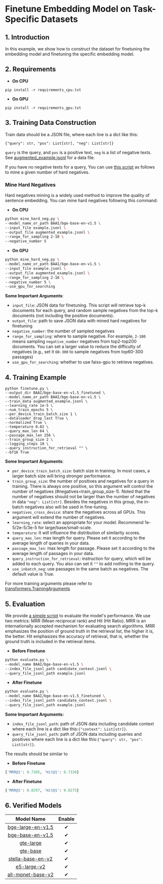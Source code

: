 # Finetune Embedding Model on Task-Specific Datasets

## 1. Introduction
In this example, we show how to construct the dataset for finetuning the embedding model and finetuning the specific embedding model.

## 2. Requirements
* **On CPU**
```
pip install -r requirements_cpu.txt
```

* **On GPU**
```
pip install -r requirements_gpu.txt
```
 

## 3. Training Data Construction
Train data should be a JSON file, where each line is a dict like this:

```
{"query": str, "pos": List[str], "neg": List[str]}
```

`query` is the query, and `pos` is a positive text, `neg` is a list of negative texts.
See [augmented_example.jsonl](https://github.com/intel/intel-extension-for-transformers/blob/master/intel_extension_for_transformers/neural_chat/tools/embedding_finetune/augmented_example.jsonl) for a data file.

If you have no negative texts for a query, You can use [this script](https://github.com/intel/intel-extension-for-transformers/blob/master/intel_extension_for_transformers/neural_chat/tools/embedding_finetune/mine_hard_neg.py) as follows to mine a given number of hard negatives.

### Mine Hard Negatives

Hard negatives mining is a widely used method to improve the quality of sentence embedding. 
You can mine hard negatives following this command:
* **On CPU**
```bash
python mine_hard_neg.py \
--model_name_or_path BAAI/bge-base-en-v1.5 \
--input_file example.jsonl \
--output_file augmented_example.jsonl \
--range_for_sampling 2-10 \
--negative_number 5
```
* **On GPU**
```bash
python mine_hard_neg.py \
--model_name_or_path BAAI/bge-base-en-v1.5 \
--input_file example.jsonl \
--output_file augmented_example.jsonl \
--range_for_sampling 2-10 \
--negative_number 5 \
--use_gpu_for_searching 
```

**Some Important Arguments**:
- `input_file`: JSON data for finetuning. This script will retrieve top-k documents for each query, 
and random sample negatives from the top-k documents (not including the positive documents).
- `output_file`: path to save JSON data with mined hard negatives for finetuning
- `negative_number`: the number of sampled negatives 
- `range_for_sampling`: where to sample negative. For example, `2-100` means sampling `negative_number` negatives from top2-top200 documents. You can set a larger value to reduce the difficulty of negatives (e.g., set it `60-300` to sample negatives from top60-300 passages)
- `use_gpu_for_searching`: whether to use faiss-gpu to retrieve negatives.


## 4. Training Example
```
python finetune.py \
--output_dir BAAI/bge-base-en-v1.5_finetuned \
--model_name_or_path BAAI/bge-base-en-v1.5 \
--train_data augmented_example.jsonl \
--learning_rate 1e-5 \
--num_train_epochs 5 \
--per_device_train_batch_size 1 \
--dataloader_drop_last True \
--normalized True \
--temperature 0.02 \
--query_max_len 64 \
--passage_max_len 256 \
--train_group_size 2 \
--logging_steps 10 \
--query_instruction_for_retrieval "" \
--bf16 True
```

**Some Important Arguments**:
- `per_device_train_batch_size`: batch size in training. In most cases, a larger batch size will bring stronger performance. 
- `train_group_size`: the number of positives and negatives for a query in training.
There is always one positive, so this argument will control the number of negatives (#negatives=train_group_size-1).
Noted that the number of negatives should not be larger than the number of negatives in data `"neg": List[str]`.
Besides the negatives in this group, the in-batch negatives also will be used in fine-tuning.
- `negatives_cross_device`: share the negatives across all GPUs. This argument will extend the number of negatives.
- `learning_rate`: select an appropriate for your model. Recommend 1e-5/2e-5/3e-5 for large/base/small-scale. 
- `temperature`: It will influence the distribution of similarity scores.
- `query_max_len`: max length for query. Please set it according to the average length of queries in your data.
- `passage_max_len`: max length for passage. Please set it according to the average length of passages in your data.
- `query_instruction_for_retrieval`: instruction for query, which will be added to each query. You also can set it `""` to add nothing to the query.
- `use_inbatch_neg`: use passages in the same batch as negatives. The default value is True. 

For more training arguments please refer to [transformers.TrainingArguments](https://huggingface.co/docs/transformers/main_classes/trainer#transformers.TrainingArguments)


## 5. Evaluation
We provide [a simple script](https://github.com/intel/intel-extension-for-transformers/blob/master/intel_extension_for_transformers/neural_chat/tools/embedding_finetune/evaluate.py) to evaluate the model's performance. We use two metrics: MRR (Mean reciprocal rank) and Hit (Hit Ratio). MRR is an internationally accepted mechanism for evaluating search algorithms. MRR emphasizes the position of ground truth in the retrieval list, the higher it is, the better. Hit emphasizes the accuracy of retrieval, that is, whether the ground truth is included in the retrieval items.

* **Before Finetune**
```bash
python evaluate.py \
--model_name BAAI/bge-base-en-v1.5 \
--index_file_jsonl_path candidate_context.jsonl \
--query_file_jsonl_path example.jsonl
```
* **After Finetune**
```bash
python evaluate.py \
--model_name BAAI/bge-base-en-v1.5_finetuned \
--index_file_jsonl_path candidate_context.jsonl \
--query_file_jsonl_path example.jsonl
```
**Some Important Arguments:**
- `index_file_jsonl_path`: path of JSON data including candidate context where each line is a dict like this:```{"context": List[str]}```.
- `query_file_jsonl_path`: path of JSON data including queries and positives where each line is a dict like this:```{"query": str, "pos": List[str]}```.

The results should be similar to
* **Before Finetune**
```python
{'MRR@1': 0.7385, 'Hit@1': 0.7336}
```
* **After Finetune**
```python
{'MRR@1': 0.8297, 'Hit@1': 0.8275}
```
## 6. Verified Models
|  Model Name   | Enable  |
|  :----:  | :----:  |
| [bge-large-en-v1.5](https://huggingface.co/BAAI/bge-large-en-v1.5)  | ✔ |
| [bge-base-en-v1.5](https://huggingface.co/BAAI/bge-base-en-v1.5)  | ✔ |
| [gte-large](https://huggingface.co/thenlper/gte-large)  | ✔ |
| [gte-base](https://huggingface.co/thenlper/gte-base)  | ✔ |
| [stella-base-en-v2](https://huggingface.co/infgrad/stella-base-en-v2)  | ✔ |
| [e5-large-v2](https://huggingface.co/intfloat/e5-large-v2)  | ✔ |
| [all-mpnet-base-v2](https://huggingface.co/sentence-transformers/all-mpnet-base-v2)  | ✔ |
